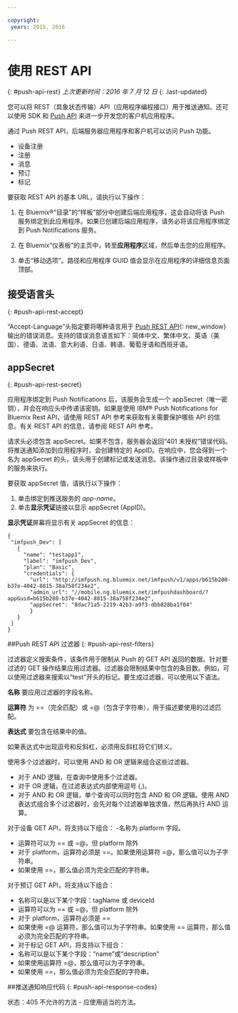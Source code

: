 ```yaml
---

copyright:
 years: 2015, 2016

---
```


# 使用 REST API
{: #push-api-rest}
*上次更新时间：2016 年 7 月 12 日*
{: .last-updated}

您可以将 REST（具象状态传输）API（应用程序编程接口）用于推送通知。还可以使用 SDK 和 [Push API](https://mobile.{DomainName}/imfpushrestapidocs/) 来进一步开发您的客户机应用程序。

通过 Push REST API，后端服务器应用程序和客户机可以访问 Push 功能。

- 设备注册
- 注册
- 消息
- 预订
- 标记

要获取 REST API 的基本 URL，请执行以下操作：

1. 在 Bluemix®“目录”的“样板”部分中创建后端应用程序，这会自动将该 Push 服务绑定到此应用程序。如果已创建后端应用程序，请务必将该应用程序绑定到 Push Notifications 服务。 

1. 在 Bluemix“仪表板”的主页中，转至**应用程序**区域，然后单击您的应用程序。

3. 单击“移动选项”。路径和应用程序 GUID 值会显示在应用程序的详细信息页面顶部。



## 接受语言头
{: #push-api-rest-accept}

“Accept-Language”头指定要将哪种语言用于 [Push REST API](https://mobile.{DomainName}/imfpushrestapidocs/){: new_window} 输出的错误消息。支持的错误消息语言如下：简体中文、繁体中文、英语（美国）、德语、法语、意大利语、日语、韩语、葡萄牙语和西班牙语。

## appSecret
{: #push-api-rest-secret}

应用程序绑定到 Push Notifications 后，该服务会生成一个 appSecret（唯一密钥），并会在响应头中传递该密钥。如果是使用 IBM® Push Notifications for Bluemix Rest API，请使用 REST API 参考来获取有关需要保护哪些 API 的信息。有关 REST API 的信息，请参阅 REST API 参考。

请求头必须包含 appSecret。如果不包含，服务器会返回“401 未授权”错误代码。将推送通知添加到应用程序时，会创建特定的 AppID。在响应中，您会得到一个名为 appSecret 的头，该头用于创建标记或发送消息。该操作通过目录或样板中的服务来执行。

要获取 appSecret 值，请执行以下操作：

1. 单击绑定到推送服务的 *app-name*。
2. 单击**显示凭证**链接以显示 appSecret (AppID)。

**显示凭证**屏幕将显示有关 appSecret 的信息：

```
{
 "imfpush_Dev": [
   {
     "name": "testapp1",
     "label": "imfpush_Dev",
     "plan": "Basic",
     "credentials": {
       "url": "http://imfpush.ng.bluemix.net/imfpush/v1/apps/b615b280-b37e-4042-8815-38a758f234e2",
       "admin_url": "//mobile.ng.bluemix.net/imfpushdashboard/?appGuid=b615b280-b37e-4042-8815-38a758f234e2",
       "appSecret": "8dac71a5-2219-42b3-a9f3-dbb828ba1f04"  
       }
   }
 ]
}
``` 

##Push REST API 过滤器
{: #push-api-rest-filters}

过滤器定义搜索条件，该条件用于限制从 Push 的 GET API 返回的数据。针对要过滤的 GET 操作结果应用过滤器。过滤器会限制结果中包含的条目数。例如，可以使用过滤器来搜索以“test”开头的标记。要生成过滤器，可以使用以下语法。

**名称**
要应用过滤器的字段名称。

**运算符**
为 ==（完全匹配）或 =@（包含子字符串），用于描述要使用的过滤匹配。

**表达式**
要包含在结果中的值。

如果表达式中出现逗号和反斜杠，必须用反斜杠将它们转义。

使用多个过滤器时，可以使用 AND 和 OR 逻辑来组合这些过滤器。

- 对于 AND 逻辑，在查询中使用多个过滤器。
- 对于 OR 逻辑，在过滤表达式内部使用逗号 (,)。
- 对于 AND 和 OR 逻辑，单个查询可以同时包含 AND 和 OR 逻辑。使用 AND 表达式组合多个过滤器时，会先对每个过滤器单独求值，然后再执行 AND 运算。

对于设备 GET API，将支持以下组合：
-名称为 platform 字段。
- 运算符可以为 == 或 =@，但 platform 除外
- 对于 platform，运算符必须是 ==。如果使用运算符 =@，那么值可以为子字符串。
- 如果使用 ==，那么值必须为完全匹配的字符串。

对于预订 GET API，将支持以下组合：

- 名称可以是以下某个字段：tagName 或 deviceId
- 运算符可以为 == 或 =@，但 platform 除外
- 对于 platform，运算符必须是 ==
- 如果使用 =@ 运算符，那么值可以为子字符串。如果使用 == 运算符，那么值必须为完全匹配的字符串。
- 对于标记 GET API，将支持以下组合：
- 名称可以是以下某个字段：“name”或“description”
- 如果使用运算符 =@，那么值可以为子字符串。
- 如果使用 ==，那么值必须为完全匹配的字符串。


##推送通知响应代码
{: #push-api-response-codes}

状态：405 不允许的方法 - 应使用适当的方法。
